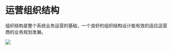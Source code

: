 # 运营组织结构

组织结构是整个系统业务运营的基础，一个良好的组织结构设计能有效的适应运营商的业务规划发展。

![](http://static.toughcloud.net/toughsms/tc_20181130104524_2.png)

